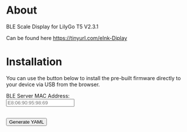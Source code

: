 # About

BLE Scale Display for LilyGo T5 V2.3.1

Can be found here 
https://tinyurl.com/eInk-Diplay

# Installation

You can use the button below to install the pre-built firmware directly to your device via USB from the browser.

<label for="ble_mac">BLE Server MAC Address:</label><br>
<input type="text" id="ble_mac" name="ble_mac" placeholder="E8:06:90:95:98:69"><br><br>

<button onclick="generateYaml()">Generate YAML</button>

<pre id="output"></pre>

<script>
  function generateYaml() {
    const mac = document.getElementById('ble_mac').value;
    const yaml = `
substitutions:
  ble_server_mac: ${mac}
  name: dak-keg-display-${mac.replace(/:/g, "").slice(-6)}

packages:
  dskscale.dak-keg-display: github://khrisperry/dak-keg-display/dak-keg-display-esp32.yaml@main
`;
    document.getElementById('output').textContent = yaml;
  }
</script>

<esp-web-install-button manifest="firmware/dak-keg-display.manifest.json"></esp-web-install-button>

<script type="module" src="https://unpkg.com/esp-web-tools@10/dist/web/install-button.js?module"></script>
